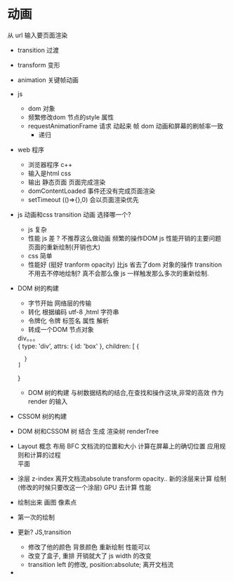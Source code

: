 # 动画
从 url 输入要页面渲染


- transition 过渡
- transform 变形
- animation 关键帧动画
- js 
  - dom 对象 
  - 频繁修改dom 节点的style 属性 
  - requestAnimationFrame
    请求 动起来 帧 
    dom 动画和屏幕的刷帧率一致
    + 递归
- web 程序
  - 浏览器程序 c++ 
  - 输入是html css 
  - 输出 静态页面  页面完成渲染 
  - domContentLoaded 事件还没有完成页面渲染
  - setTimeout (()=>{},0)   会以页面渲染优先 

- js 动画和css transition 动画 选择哪一个?
  - js 复杂 
  - 性能 js 差 ? 不推荐这么做动画
    频繁的操作DOM  js 性能开销的主要问题
    页面的重新绘制(开销也大)
  - css 简单
  - 性能好 (挺好 tranform opacity)
    比js 省去了dom 对象的操作
    transition  不用去不停地绘制? 真不会那么像 js 一样触发那么多次的重新绘制.

- DOM 树的构建 
  - 字节开始 网络层的传输
  - 转化 根据编码 utf-8  ,html 字符串
  - 令牌化  令牌 标签名 属性 解析 
  - 转成一个DOM 节点对象
  <div id="box">
      div。。。  
    </div>
    {
      type: 'div',
      attrs: {
        id: 'box'
      },
      children: [
        {

        }
      ]
    }
  - DOM 树的构建
     与树数据结构的结合,在查找和操作这块,非常的高效 作为render 的输入

- CSSOM 树的构建
   
- DOM 树和CSSOM 树 结合  生成 渲染树 renderTree  
- Layout 概念 布局 BFC 
  文档流的位置和大小 计算在屏幕上的确切位置
  应用规则和计算的过程  
  平面
- 涂层  z-index 离开文档流absolute  transform  opacity..
  新的涂层来计算 绘制(修改的时候只要改这一个涂层)
  GPU 去计算 性能 

- 绘制出来 画图 
  像素点 

- 第一次的绘制 
- 更新? JS,transition 
  - 修改了他的颜色 背景颜色 重新绘制 性能可以
  - 改变了盒子, 重排 开销就大了  js width 的改变 
  - transition  left 的修改, position:absolute; 离开文档流

- 
  
